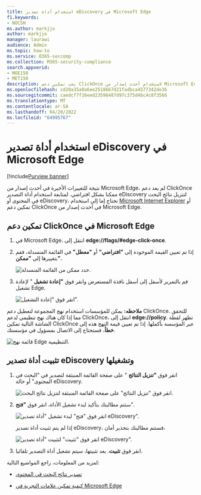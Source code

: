 ```yaml
---
title: استخدام أداة تصدير eDiscovery في Microsoft Edge
f1.keywords:
- NOCSH
ms.author: markjjo
author: markjjo
manager: laurawi
audience: Admin
ms.topic: how-to
ms.service: O365-seccomp
ms.collection: M365-security-compliance
search.appverid:
- MOE150
- MET150
description: يجب تمكين دعم ClickOnce لاستخدام أحدث إصدار من Microsoft Edge لتنزيل نتائج البحث من البحث في المحتوى وeDiscovery في مركز الأمان والتوافق.
ms.openlocfilehash: cd20a35a0a6ee2518667d21fadbca4577342de36
ms.sourcegitcommit: caedcf7f16eed23596487d97c375d4bc4c8f3566
ms.translationtype: MT
ms.contentlocale: ar-SA
ms.lasthandoff: 04/20/2022
ms.locfileid: "64995767"
---
```

# <a name="use-the-ediscovery-export-tool-in-microsoft-edge"></a>استخدام أداة تصدير eDiscovery في Microsoft Edge

[!include[Purview banner](../includes/purview-rebrand-banner.md)]

نتيجة للتغييرات الأخيرة في أحدث إصدار من Microsoft Edge، لم يعد دعم ClickOnce ممكنا بشكل افتراضي. لمتابعة استخدام أداة التصدير eDiscovery لتنزيل نتائج البحث في المحتوى أو eDiscovery، تحتاج إما إلى استخدام [Microsoft Internet Explorer](https://support.microsoft.com/help/17621/internet-explorer-downloads) أو تمكين دعم ClickOnce في أحدث إصدار من Microsoft Edge.

## <a name="enable-clickonce-support-in-microsoft-edge"></a>تمكين دعم ClickOnce في Microsoft Edge

1. في Microsoft Edge، انتقل إلى **edge://flags/#edge-click-once**.

2. إذا تم تعيين القيمة الموجودة إلى **"افتراضي"** أو **"معطل"** في القائمة المنسدلة، فقم بتغييرها إلى **"ممكن".**

   ![حدد ممكن من القائمة المنسدلة.](../media/ClickOnceimage1.png)

3. قم بالتمرير لأسفل إلى أسفل نافذة المستعرض وانقر فوق **"إعادة تشغيل** " لإعادة تشغيل Edge.

   ![انقر فوق "إعادة التشغيل".](../media/ClickOnceimage2.png)

**ملاحظه:** يمكن للمؤسسات استخدام نهج المجموعة لتعطيل دعم ClickOnce. للتحقق مما إذا كان هناك نهج تنظيمي لدعم ClickOnce، انتقل إلى **edge://policy**. تظهر لقطة الشاشة التالية تمكين ClickOnce عبر المؤسسة بأكملها. إذا تم تعيين قيمة النهج هذه إلى **خطأ**، فستحتاج إلى الاتصال بمسؤول في مؤسستك.

![قائمة نهج Edge التنظيمية.](../media/ClickOnceimage3.png)

## <a name="install-and-run-the-ediscovery-export-tool"></a>تثبيت أداة تصدير eDiscovery وتشغيلها

1. انقر فوق **"تنزيل النتائج** " على صفحة القائمة المنبثقة لتصدير في "البحث في المحتوى" أو حالة eDiscovery.

   ![انقر فوق "تنزيل النتائج" على صفحة القائمة المنبثقة لتنزيل نتائج البحث.](../media/ClickOnceExport1.png)

2. ستتم مطالبتك بتأكيد لبدء تشغيل الأداة، انقر فوق **"فتح**".

   ![انقر فوق "فتح" لبدء تشغيل "أداة تصدير eDiscovery".](../media/ClickOnceimage4.png)

   إذا لم يتم تثبيت أداة تصدير eDiscovery، فستتم مطالبتك بتحذير أمان، 

   ![انقر فوق "تثبيت" لتثبيت "أداة تصدير eDiscovery".](../media/ClickOnceimage5.png)

3. انقر فوق **تثبيت**. بعد تثبيتها، سيتم تشغيل أداة التصدير تلقائيا.

لمزيد من المعلومات، راجع المواضيع التالية:

- [تصدير نتائج البحث في المحتوى](export-search-results.md)

- [كيفية تمكين علامات التجربة في Microsoft Edge](https://microsoftedgesupport.microsoft.com/hc/articles/360034075294-How-to-enable-experiment-flags-in-Microsoft-Edge-Insider-channels)

